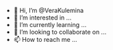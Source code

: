 - 👋 Hi, I’m @VeraKulemina
- 👀 I’m interested in ...
- 🌱 I’m currently learning ...
- 💞️ I’m looking to collaborate on ...
- 📫 How to reach me ...

<!---
VeraKulemina/VeraKulemina is a ✨ special ✨ repository because its `README.md` (this file) appears on your GitHub profile.
You can click the Preview link to take a look at your changes.
--->
